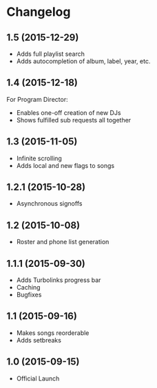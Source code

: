 # Changelog

## 1.5 (2015-12-29)
+ Adds full playlist search
+ Adds autocompletion of album, label, year, etc.

## 1.4 (2015-12-18)
For Program Director:
+ Enables one-off creation of new DJs
+ Shows fulfilled sub requests all together

## 1.3 (2015-11-05)
+ Infinite scrolling
+ Adds local and new flags to songs

## 1.2.1 (2015-10-28)
+ Asynchronous signoffs

## 1.2 (2015-10-08)
+ Roster and phone list generation

## 1.1.1 (2015-09-30)
+ Adds Turbolinks progress bar
+ Caching
+ Bugfixes

## 1.1 (2015-09-16)
+ Makes songs reorderable
+ Adds setbreaks

## 1.0 (2015-09-15)
+ Official Launch
